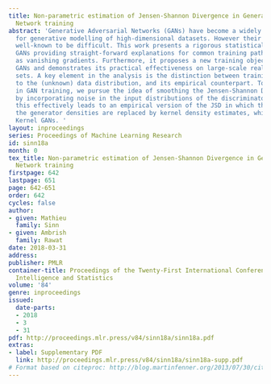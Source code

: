 ```yaml
---
title: Non-parametric estimation of Jensen-Shannon Divergence in Generative Adversarial
  Network training
abstract: 'Generative Adversarial Networks (GANs) have become a widely popular framework
  for generative modelling of high-dimensional datasets. However their training is
  well-known to be difficult. This work presents a rigorous statistical analysis of
  GANs providing straight-forward explanations for common training pathologies such
  as vanishing gradients. Furthermore, it proposes a new training objective, Kernel
  GANs and demonstrates its practical effectiveness on large-scale real-world data
  sets. A key element in the analysis is the distinction between training with respect
  to the (unknown) data distribution, and its empirical counterpart. To overcome issues
  in GAN training, we pursue the idea of smoothing the Jensen-Shannon Divergence (JSD)
  by incorporating noise in the input distributions of the discriminator. As we show,
  this effectively leads to an empirical version of the JSD in which the true and
  the generator densities are replaced by kernel density estimates, which leads to
  Kernel GANs. '
layout: inproceedings
series: Proceedings of Machine Learning Research
id: sinn18a
month: 0
tex_title: Non-parametric estimation of Jensen-Shannon Divergence in Generative Adversarial
  Network training
firstpage: 642
lastpage: 651
page: 642-651
order: 642
cycles: false
author:
- given: Mathieu
  family: Sinn
- given: Ambrish
  family: Rawat
date: 2018-03-31
address: 
publisher: PMLR
container-title: Proceedings of the Twenty-First International Conference on Artificial
  Intelligence and Statistics
volume: '84'
genre: inproceedings
issued:
  date-parts:
  - 2018
  - 3
  - 31
pdf: http://proceedings.mlr.press/v84/sinn18a/sinn18a.pdf
extras:
- label: Supplementary PDF
  link: http://proceedings.mlr.press/v84/sinn18a/sinn18a-supp.pdf
# Format based on citeproc: http://blog.martinfenner.org/2013/07/30/citeproc-yaml-for-bibliographies/
---
```

